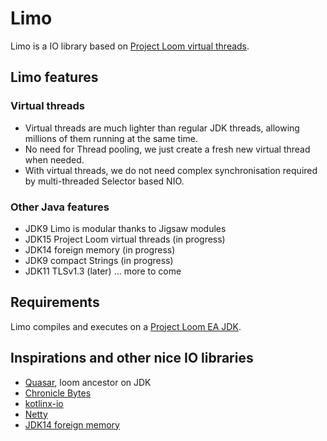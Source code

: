# Limo

Limo is a IO library based on [Project Loom virtual threads](https://wiki.openjdk.java.net/display/loom/Main).

## Limo features

### Virtual threads

* Virtual threads are much lighter than regular JDK threads, allowing millions of them running at the same time.
* No need for Thread pooling, we just create a fresh new virtual thread when needed.
* With virtual threads, we do not need complex synchronisation required by multi-threaded Selector based NIO.

### Other Java features

* JDK9 Limo is modular thanks to Jigsaw modules
* JDK15 Project Loom virtual threads (in progress)
* JDK14 foreign memory (in progress)
* JDK9 compact Strings (in progress)
* JDK11 TLSv1.3 (later)
... more to come

## Requirements

Limo compiles and executes on a [Project Loom EA JDK](http://jdk.java.net/loom/).

## Inspirations and other nice IO libraries
* [Quasar](https://github.com/puniverse/quasar), loom ancestor on JDK
* [Chronicle Bytes](https://github.com/OpenHFT/Chronicle-Bytes)
* [kotlinx-io](https://github.com/Kotlin/kotlinx-io)
* [Netty](https://github.com/netty/netty)
* [JDK14 foreign memory](http://cr.openjdk.java.net/~mcimadamore/panama/memaccess_javadoc/jdk/incubator/foreign/package-summary.html)
